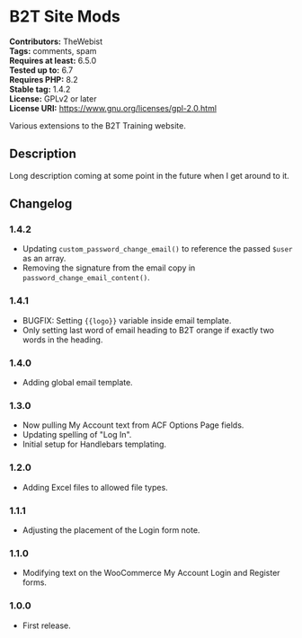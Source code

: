 # B2T Site Mods #
**Contributors:** TheWebist  
**Tags:** comments, spam  
**Requires at least:** 6.5.0  
**Tested up to:** 6.7  
**Requires PHP:** 8.2  
**Stable tag:** 1.4.2  
**License:** GPLv2 or later  
**License URI:** https://www.gnu.org/licenses/gpl-2.0.html  

Various extensions to the B2T Training website.

## Description ##

Long description coming at some point in the future when I get around to it.

## Changelog ##

### 1.4.2 ###
* Updating `custom_password_change_email()` to reference the passed `$user` as an array.
* Removing the signature from the email copy in `password_change_email_content()`.

### 1.4.1 ###
* BUGFIX: Setting `{{logo}}` variable inside email template.
* Only setting last word of email heading to B2T orange if exactly two words in the heading.

### 1.4.0 ###
* Adding global email template.

### 1.3.0 ###
* Now pulling My Account text from ACF Options Page fields.
* Updating spelling of "Log In".
* Initial setup for Handlebars templating.

### 1.2.0 ###
* Adding Excel files to allowed file types.

### 1.1.1 ###
* Adjusting the placement of the Login form note.

### 1.1.0 ###
* Modifying text on the WooCommerce My Account Login and Register forms.

### 1.0.0 ###
* First release.

